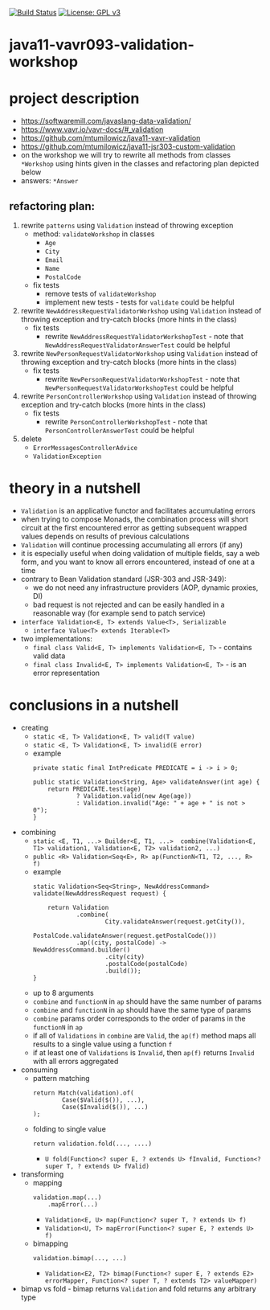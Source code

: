[![Build Status](https://travis-ci.com/mtumilowicz/java11-vavr093-validation-workshop.svg?branch=master)](https://travis-ci.com/mtumilowicz/java11-vavr093-validation-workshop)
[![License: GPL v3](https://img.shields.io/badge/License-GPLv3-blue.svg)](https://www.gnu.org/licenses/gpl-3.0)
# java11-vavr093-validation-workshop

# project description
* https://softwaremill.com/javaslang-data-validation/  
* https://www.vavr.io/vavr-docs/#_validation  
* https://github.com/mtumilowicz/java11-vavr-validation
* https://github.com/mtumilowicz/java11-jsr303-custom-validation
* on the workshop we will try to rewrite all methods from classes `*Workshop` 
using hints given in the classes and refactoring plan depicted below
* answers: `*Answer`

## refactoring plan:
1. rewrite `patterns` using `Validation` instead of throwing exception
    * method: `validateWorkshop` in classes
        * `Age`
        * `City`
        * `Email`
        * `Name`
        * `PostalCode`
    * fix tests
        * remove tests of `validateWorkshop`
        * implement new tests - tests for `validate` could be helpful
1. rewrite `NewAddressRequestValidatorWorkshop` using `Validation` instead 
    of throwing exception and try-catch blocks (more hints in the class)
    * fix tests 
        * rewrite `NewAddressRequestValidatorWorkshopTest` - note that 
        `NewAddressRequestValidatorAnswerTest` could be helpful
1. rewrite `NewPersonRequestValidatorWorkshop` using `Validation` instead 
    of throwing exception and try-catch blocks (more hints in the class)
    * fix tests 
        * rewrite `NewPersonRequestValidatorWorkshopTest` - note that 
        `NewPersonRequestValidatorWorkshopTest` could be helpful
1. rewrite `PersonControllerWorkshop` using `Validation` instead
    of throwing exception and try-catch blocks (more hints in the class)
    * fix tests
        * rewrite `PersonControllerWorkshopTest` - note that
        `PersonControllerAnswerTest` could be helpful
1. delete
    * `ErrorMessagesControllerAdvice`
    * `ValidationException`

# theory in a nutshell
* `Validation` is an applicative functor and facilitates accumulating errors
* when trying to compose Monads, the combination process will short circuit at the first encountered error
    as getting subsequent wrapped values depends on results of previous calculations
* `Validation` will continue processing accumulating all errors (if any)
* it is especially useful when doing validation of multiple fields, say a web form, and you want to know 
all errors encountered, instead of one at a time
* contrary to Bean Validation standard (JSR-303 and JSR-349): 
    * we do not need any infrastructure providers (AOP, dynamic proxies, DI)
    * bad request is not rejected and can be easily handled in a reasonable way (for example
    send to patch service)
* `interface Validation<E, T> extends Value<T>, Serializable`
    * `interface Value<T> extends Iterable<T>`
* two implementations:
    * `final class Valid<E, T> implements Validation<E, T>` - contains valid data
    * `final class Invalid<E, T> implements Validation<E, T>` - is an error representation

# conclusions in a nutshell
* creating
    * `static <E, T> Validation<E, T> valid(T value)`
    * `static <E, T> Validation<E, T> invalid(E error)`
    * example
        ```
        private static final IntPredicate PREDICATE = i -> i > 0;
        
        public static Validation<String, Age> validateAnswer(int age) {
            return PREDICATE.test(age)
                    ? Validation.valid(new Age(age))
                    : Validation.invalid("Age: " + age + " is not > 0");
        }
        ```
* combining
    * `static <E, T1, ...> Builder<E, T1, ...> 
        combine(Validation<E, T1> validation1, Validation<E, T2> validation2, ...)`
    * `public <R> Validation<Seq<E>, R> ap(FunctionN<T1, T2, ..., R> f)`
    * example
        ```
        static Validation<Seq<String>, NewAddressCommand> validate(NewAddressRequest request) {
        
            return Validation
                    .combine(
                            City.validateAnswer(request.getCity()),
                            PostalCode.validateAnswer(request.getPostalCode()))
                    .ap((city, postalCode) -> NewAddressCommand.builder()
                            .city(city)
                            .postalCode(postalCode)
                            .build());
        }
        ```
    * up to 8 arguments
    * `combine` and `functionN` in `ap` should have the same number of params
    * `combine` and `functionN` in `ap` should have the same type of params
    * `combine` params order corresponds to the order of params in the `functionN` in `ap`
    * if all of `Validations` in `combine` are `Valid`, the `ap(f)` method maps all results 
    to a single value using a function `f`
    * if at least one of `Validations` is `Invalid`, then `ap(f)` returns `Invalid` with
    all errors aggregated
* consuming
    * pattern matching
        ```
        return Match(validation).of(
                Case($Valid($()), ...),
                Case($Invalid($()), ...)
        );
        ```
    * folding to single value
        ```
        return validation.fold(..., ....)
        ```
        * `U fold(Function<? super E, ? extends U> fInvalid, Function<? super T, ? extends U> fValid)`
* transforming
    * mapping
        ```
        validation.map(...)
            .mapError(...)
        ```
        * `Validation<E, U> map(Function<? super T, ? extends U> f)`
        * `Validation<U, T> mapError(Function<? super E, ? extends U> f)`
    * bimapping
        ```
        validation.bimap(..., ...)
        ```
        * `Validation<E2, T2> bimap(Function<? super E, ? extends E2> errorMapper, Function<? super T, ? extends T2> valueMapper)`
* bimap vs fold - bimap returns `Validation` and fold returns any arbitrary type